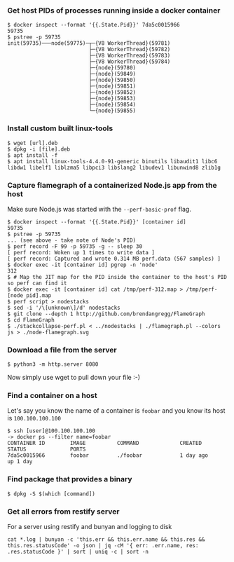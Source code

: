 ### Get host PIDs of processes running inside a docker container

```shell
$ docker inspect --format '{{.State.Pid}}' 7da5c0015966
59735
$ pstree -p 59735
init(59735)───node(59775)─┬─{V8 WorkerThread}(59781)
                          ├─{V8 WorkerThread}(59782)
                          ├─{V8 WorkerThread}(59783)
                          ├─{V8 WorkerThread}(59784)
                          ├─{node}(59780)
                          ├─{node}(59849)
                          ├─{node}(59850)
                          ├─{node}(59851)
                          ├─{node}(59852)
                          ├─{node}(59853)
                          ├─{node}(59854)
                          └─{node}(59855)
```

### Install custom built linux-tools

```
$ wget [url].deb
$ dpkg -i [file].deb
$ apt install -f
$ apt install linux-tools-4.4.0-91-generic binutils libaudit1 libc6 libdw1 libelf1 liblzma5 libpci3 libslang2 libudev1 libunwind8 zlib1g
```
### Capture flamegraph of a containerized Node.js app from the host

Make sure Node.js was started with the `--perf-basic-prof` flag.

```shell
$ docker inspect --format '{{.State.Pid}}' [container id]
59735
$ pstree -p 59735
... (see above - take note of Node's PID)
$ perf record -F 99 -p 59735 -g -- sleep 30
[ perf record: Woken up 1 times to write data ]
[ perf record: Captured and wrote 0.314 MB perf.data (567 samples) ]
$ docker exec -it [container id] pgrep -n 'node'
312
$ # Map the JIT map for the PID inside the container to the host's PID so perf can find it
$ docker exec -it [container id] cat /tmp/perf-312.map > /tmp/perf-[node pid].map
$ perf script > nodestacks
$ sed -i '/\[unknown\]/d' nodestacks
$ git clone --depth 1 http://github.com/brendangregg/FlameGraph
$ cd FlameGraph
$ ./stackcollapse-perf.pl < ../nodestacks | ./flamegraph.pl --colors js > ./node-flamegraph.svg
```

### Download a file from the server

```shell
$ python3 -m http.server 8080
```

Now simply use wget to pull down your file :-)

### Find a container on a host

Let's say you know the name of a container is `foobar` and you know its host is `100.100.100.100`

```shell
$ ssh [user]@100.100.100.100
-> docker ps --filter name=foobar
CONTAINER ID        IMAGE          COMMAND             CREATED             STATUS              PORTS
7da5c0015966        foobar         ./foobar            1 day ago           up 1 day
```

### Find package that provides a binary

```shell
$ dpkg -S $(which [command])
```

### Get all errors from restify server

For a server using restify and bunyan and logging to disk

```shell
cat *.log | bunyan -c 'this.err && this.err.name && this.res && this.res.statusCode' -o json | jq -cM '{ err: .err.name, res: .res.statusCode }' | sort | uniq -c | sort -n
```
